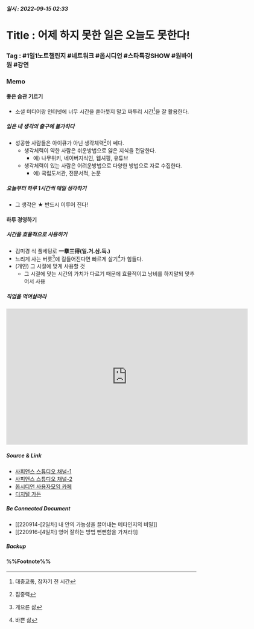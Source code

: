 ##### 일시 : 2022-09-15 02:33

# Title : 어제 하지 못한 일은 오늘도 못한다!

### **Tag** : #1일1노트챌린지 #네트워크 #옵시디언 #스타특강SHOW #원바이원 #강연

### Memo

#### 좋은 습관 기르기
- 소셜 미디어랑 인터넷에 너무 시간을 쏟아붓지 말고 짜투리 시간[^1]을 잘 활용한다.

##### 입은 내 생각의 출구에 불가하다
- 성공한 사람들은 아이큐가 아닌 생각체력[^2]이 쎄다.
	- 생각체력이 약한 사람은 쉬운방법으로 얋은 지식을 전달한다.
		- 예) 나무위키, 네이버지식인, 웹셔핑, 유튜브
	- 생각체력이 있는 사람은 어려운방법으로 다양한 방법으로 자료 수집한다.
		- 예) 국립도서관, 전문서적, 논문

##### 오늘부터 하루 1시간씩 매일 생각하기
- 그 생각은 ★ 반드시 이루어 진다!

#### 하루 경영하기

##### 시간을 효율적으로 사용하기
- 김미경 식 풀세팅로 **一擧三得(일.거.삼.득.)**
- 느리게 사는 버릇[^3]에 길들어진다면 빠르게 살기[^4]가 힘들다.
- (개인) 그 시절에 맞게 사용할 것
	- 그 시절에 맞는 시간의 가치가 다르기 때문에 효율적이고 낭비를 하지말되 맞추어서 사용

##### 직업을 먹여살려라
<iframe width="640" height="360" src="https://www.youtube.com/embed/-lvLY22W594" title="[풀버전] 어제 하지 못한 일은 오늘도 못한다! 하루 한 시간, '이 습관'이 성공을 결정짓습니다. | #스타특강쇼 #사피엔스 | CJ ENM 121107 방송" frameborder="0" allow="accelerometer; autoplay; clipboard-write; encrypted-media; gyroscope; picture-in-picture" allowfullscreen></iframe>

##### Source & Link
-  [사피앤스 스튜디오 채널-1](https://youtu.be/-lvLY22W594)
-  [사피앤스 스튜디오 채널-2](https://youtu.be/cVWZQT7CcTc)
-  [옵시디언 사용자모임 카페](https://cafe.naver.com/obsidianary/1686)
-  [디지털 가든](https://chunghasull.netlify.app/220915-3일차-어제-하지-못한-일은-오늘도-못한다)

##### Be Connected Document
- [[220914-[2일차] 내 안의 가능성을 끌어내는 메타인지의 비밀]]
- [[220916-[4일차] 영어 잘하는 방법 뻔뻔함을 가져라!]]

##### Backup


#### %%Footnote%%

[^1]: 대중교통, 잠자기 전 시간
[^2]: 집중력
[^3]: 게으른 삶
[^4]: 바쁜 삶